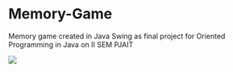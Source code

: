 # Memory-Game
Memory game created in Java Swing as final project for Oriented Programming in Java on II SEM PJAIT

<img src="images/memory1.png">
